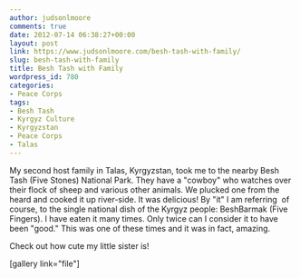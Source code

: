 ```yaml
---
author: judsonlmoore
comments: true
date: 2012-07-14 06:38:27+00:00
layout: post
link: https://www.judsonlmoore.com/besh-tash-with-family/
slug: besh-tash-with-family
title: Besh Tash with Family
wordpress_id: 780
categories:
- Peace Corps
tags:
- Besh Tash
- Kyrgyz Culture
- Kyrgyzstan
- Peace Corps
- Talas
---
```


My second host family in Talas, Kyrgyzstan, took me to the nearby Besh Tash (Five Stones) National Park. They have a "cowboy" who watches over their flock of sheep and various other animals. We plucked one from the heard and cooked it up river-side. It was delicious! By "it" I am referring  of course, to the single national dish of the Kyrgyz people: BeshBarmak (Five Fingers). I have eaten it many times. Only twice can I consider it to have been "good." This was one of these times and it was in fact, amazing.

Check out how cute my little sister is!

[gallery link="file"]
